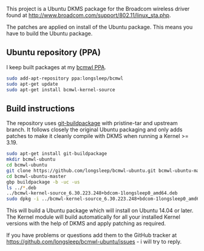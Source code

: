 This project is a Ubuntu DKMS package for the Broadcom wireless
driver found at http://www.broadcom.com/support/802.11/linux_sta.php.

The patches are applied on install of the Ubuntu package. This means you
have to build the Ubuntu package.

## Ubuntu repository (PPA)

I keep built packages at my [bcmwl PPA](https://launchpad.net/~longsleep/+archive/ubuntu/bcmwl).

```bash
sudo add-apt-repository ppa:longsleep/bcmwl
sudo apt-get update
sudo apt-get install bcmwl-kernel-source
```

## Build instructions

The repository uses [git-buildpackage](http://honk.sigxcpu.org/projects/git-buildpackage/manual-html/gbp.html)
with pristine-tar and upstream branch. It follows closely the original
Ubuntu packaging and only adds patches to make it cleanly compile
with DKMS when running a Kernel >= 3.19.

```bash
sudo apt-get install git-buildpackage
mkdir bcmwl-ubuntu
cd bcmwl-ubuntu
git clone https://github.com/longsleep/bcmwl-ubuntu.git bcmwl-ubuntu-master
cd bcmwl-ubuntu-master
gbp buildpackage -b -uc -us
ls ../*.deb
../bcmwl-kernel-source_6.30.223.248+bdcom-1longsleep0_amd64.deb
sudo dpkg -i ../bcmwl-kernel-source_6.30.223.248+bdcom-1longsleep0_amd64.deb
```

This will build a Ubuntu package which will install on Ubuntu 14.04 or later.
The Kernel module will build automatically for all your installed Kernel
versions with the help of DKMS and apply patching as required.

If you have problems or questions add them to the GitHub tracker
at https://github.com/longsleep/bcmwl-ubuntu/issues - i will try to reply.
